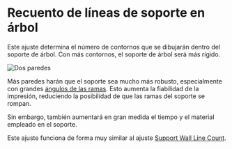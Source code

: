 Recuento de líneas de soporte en árbol
====
Este ajuste determina el número de contornos que se dibujarán dentro del soporte de árbol. Con más contornos, el soporte de árbol será más rígido.

![Dos paredes](../images/support_tree_wall_count.png)

Más paredes harán que el soporte sea mucho más robusto, especialmente con grandes [ángulos de las ramas](../support/support_tree_angle.md). Esto aumenta la fiabilidad de la impresión, reduciendo la posibilidad de que las ramas del soporte se rompan.

Sin embargo, también aumentará en gran medida el tiempo y el material empleado en el soporte.

Este ajuste funciona de forma muy similar al ajuste [Support Wall Line Count](../support/support_wall_count.md).